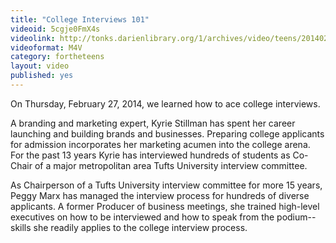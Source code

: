 ```yaml
---
title: "College Interviews 101"
videoid: 5cgje0FmX4s
videolink: http://tonks.darienlibrary.org/1/archives/video/teens/20140227_college_interviews_101.m4v
videoformat: M4V
category: fortheteens
layout: video
published: yes
---
```


On Thursday, February 27, 2014, we learned how to ace college interviews. 

A branding and marketing expert, Kyrie Stillman has spent her career launching and building brands and businesses. Preparing college applicants for admission incorporates her marketing acumen into the college arena. For the past 13 years Kyrie has interviewed hundreds of students as Co-Chair of a major metropolitan area Tufts University interview committee.

As Chairperson of a Tufts University interview committee for more 15 years, Peggy Marx has managed the interview process for hundreds of diverse applicants. A former Producer of business meetings, she trained high-level executives on how to be interviewed and how to speak from the podium--skills she readily applies to the college interview process.